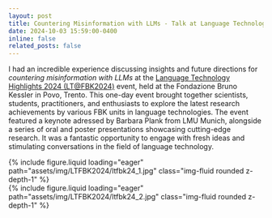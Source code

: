 ```yaml
---
layout: post
title: Countering Misinformation with LLMs - Talk at Language Technology Highlights 2024, Fondazione Bruno Kessler
date: 2024-10-03 15:59:00-0400
inline: false
related_posts: false
---
```


I had an incredible experience discussing insights and future directions for *countering misinformation with LLMs* at the [Language Technology Highlights 2024 (LT@FBK2024)](https://lt-highlights.fbk.eu/home) event, held at the Fondazione Bruno Kessler in Povo, Trento. This one-day event brought together scientists, students, practitioners, and enthusiasts to explore the latest research achievements by various FBK units in language technologies. The event featured a keynote adressed by Barbara Plank from LMU Munich, alongside a series of oral and poster presentations showcasing cutting-edge research. It was a fantastic opportunity to engage with fresh ideas and stimulating conversations in the field of language technology.

<div class="row mt-3">
    <div class="col-sm mt-3 mt-md-0">
        {% include figure.liquid loading="eager" path="assets/img/LTFBK2024/ltfbk24_1.jpg" class="img-fluid rounded z-depth-1" %}
    </div>
    <div class="col-sm mt-3 mt-md-0">
        {% include figure.liquid loading="eager" path="assets/img/LTFBK2024/ltfbk24_2.jpg" class="img-fluid rounded z-depth-1" %}
    </div>
</div>